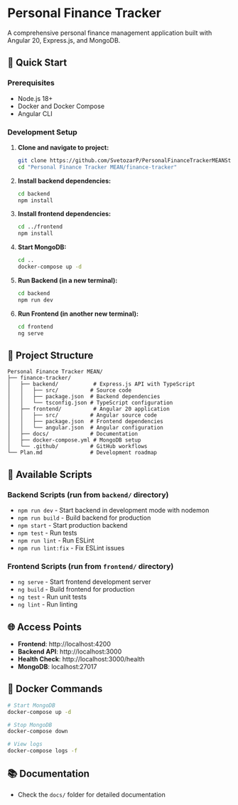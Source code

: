 # Personal Finance Tracker

A comprehensive personal finance management application built with Angular 20, Express.js, and MongoDB.

## 🚀 Quick Start

### Prerequisites
- Node.js 18+ 
- Docker and Docker Compose
- Angular CLI

### Development Setup

1. **Clone and navigate to project:**
   ```bash
   git clone https://github.com/SvetozarP/PersonalFinanceTrackerMEANStack
   cd "Personal Finance Tracker MEAN/finance-tracker"
   ```

2. **Install backend dependencies:**
   ```bash
   cd backend
   npm install
   ```

3. **Install frontend dependencies:**
   ```bash
   cd ../frontend
   npm install
   ```

4. **Start MongoDB:**
   ```bash
   cd ..
   docker-compose up -d
   ```

5. **Run Backend (in a new terminal):**
   ```bash
   cd backend
   npm run dev
   ```

6. **Run Frontend (in another new terminal):**
   ```bash
   cd frontend
   ng serve
   ```

## 📁 Project Structure

```
Personal Finance Tracker MEAN/
├── finance-tracker/
│   ├── backend/           # Express.js API with TypeScript
│   │   ├── src/          # Source code
│   │   ├── package.json  # Backend dependencies
│   │   └── tsconfig.json # TypeScript configuration
│   ├── frontend/          # Angular 20 application
│   │   ├── src/          # Angular source code
│   │   ├── package.json  # Frontend dependencies
│   │   └── angular.json  # Angular configuration
│   ├── docs/             # Documentation
│   ├── docker-compose.yml # MongoDB setup
│   └── .github/          # GitHub workflows
└── Plan.md               # Development roadmap
```

## 🔧 Available Scripts

### Backend Scripts (run from `backend/` directory)
- `npm run dev` - Start backend in development mode with nodemon
- `npm run build` - Build backend for production
- `npm start` - Start production backend
- `npm test` - Run tests
- `npm run lint` - Run ESLint
- `npm run lint:fix` - Fix ESLint issues

### Frontend Scripts (run from `frontend/` directory)
- `ng serve` - Start frontend development server
- `ng build` - Build frontend for production
- `ng test` - Run unit tests
- `ng lint` - Run linting

## 🌐 Access Points

- **Frontend**: http://localhost:4200
- **Backend API**: http://localhost:3000
- **Health Check**: http://localhost:3000/health
- **MongoDB**: localhost:27017

## 🐳 Docker Commands

```bash
# Start MongoDB
docker-compose up -d

# Stop MongoDB
docker-compose down

# View logs
docker-compose logs -f
```

## 📚 Documentation

- Check the `docs/` folder for detailed documentation
